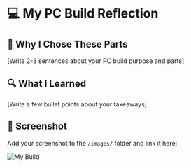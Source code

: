 # 💻 My PC Build Reflection

## 🧠 Why I Chose These Parts
[Write 2-3 sentences about your PC build purpose and parts]

## 🔍 What I Learned
[Write a few bullet points about your takeaways]

## 📸 Screenshot
Add your screenshot to the `/images/` folder and link it here:

![My Build](../images/your-screenshot.png)
